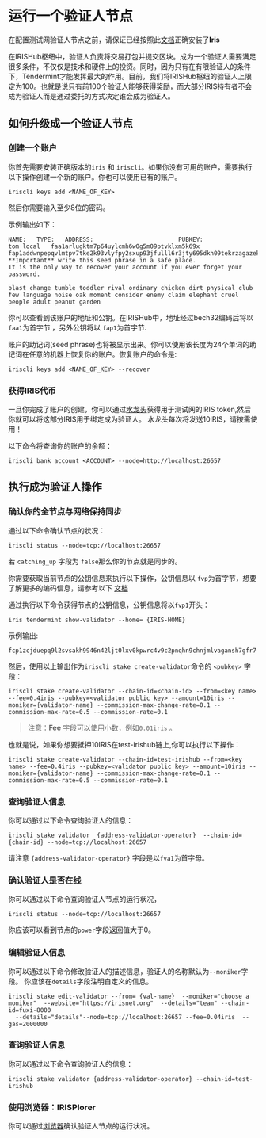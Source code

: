 # 运行一个验证人节点

在配置测试网验证人节点之前，请保证已经按照此[文档](Install-the-Software.md)正确安装了**Iris**

在IRISHub枢纽中，验证人负责将交易打包并提交区块。成为一个验证人需要满足很多条件，不仅仅是技术和硬件上的投资。同时，因为只有在有限验证人的条件下，Tendermint才能发挥最大的作用。目前，我们将IRISHub枢纽的验证人上限定为100。也就是说只有前100个验证人能够获得奖励，而大部分IRIS持有者不会成为验证人而是通过委托的方式决定谁会成为验证人。

## 如何升级成一个验证人节点

### 创建一个账户
你首先需要安装正确版本的`iris` 和 `iriscli`。如果你没有可用的账户，需要执行以下操作创建一个新的账户。你也可以使用已有的账户。

```
iriscli keys add <NAME_OF_KEY>
```

然后你需要输入至少8位的密码。

示例输出如下：
```
NAME:	TYPE:	ADDRESS:						PUBKEY:
tom	local	faa1arlugktm7p64uylcmh6w0g5m09ptvklxm5k69x	fap1addwnpepqvlmtpv7tke2k93vlyfpy2sxup93jfulll6r3jty695dkh09tekrzagazek
**Important** write this seed phrase in a safe place.
It is the only way to recover your account if you ever forget your password.

blast change tumble toddler rival ordinary chicken dirt physical club few language noise oak moment consider enemy claim elephant cruel people adult peanut garden
```

你可以查看到该账户的地址和公钥。在IRISHub中，地址经过bech32编码后将以`faa1`为首字节 ，另外公钥将以 `fap1`为首字节.

账户的助记词(seed phrase)也将被显示出来。你可以使用该长度为24个单词的助记词在任意的机器上恢复你的账户。恢复账户的命令是:

```
iriscli keys add <NAME_OF_KEY> --recover
```
### 获得IRIS代币


一旦你完成了账户的创建，你可以通过[水龙头](https://testnet.irisplorer.io/#/faucet)获得用于测试网的IRIS token,然后你就可以将这部分IRIS用于绑定成为验证人。
水龙头每次将发送10IRIS，请按需使用！

以下命令将查询你的账户的余额：

```
iriscli bank account <ACCOUNT> --node=http://localhost:26657
```

## 执行成为验证人操作

### 确认你的全节点与网络保持同步

通过以下命令确认节点的状况：
```
iriscli status --node=tcp://localhost:26657 
```
若 `catching_up` 字段为 `false`那么你的节点就是同步的。

你需要获取当前节点的公钥信息来执行以下操作，公钥信息以 `fvp`为首字节，想要了解更多的编码信息，请参考以下 [文档](../features/basic-concepts/bech32-prefix.md)

通过执行以下命令获得节点的公钥信息，公钥信息将以`fvp1`开头：

```
iris tendermint show-validator --home= {IRIS-HOME}
```
示例输出:
```
fcp1zcjduepq9l2svsakh9946n42ljt0lxv0kpwrc4v9c2pnqhn9chnjmlvagansh7gfr7
```
然后，使用以上输出作为`iriscli stake create-validator`命令的 `<pubkey>` 字段：

```
iriscli stake create-validator --chain-id=<chain-id> --from=<key name> --fee=0.4iris --pubkey=<validator public key> --amount=10iris --moniker={validator-name} --commission-max-change-rate=0.1 --commission-max-rate=0.5 --commission-rate=0.1
```
> 注意：**Fee** 字段可以使用小数，例如`0.01iris` 。

也就是说，如果你想要抵押10IRIS在test-irishub链上,你可以执行以下操作：

```
iriscli stake create-validator --chain-id=test-irishub --from=<key name> --fee=0.4iris --pubkey=<validator public key> --amount=10iris --moniker={validator-name} --commission-max-change-rate=0.1 --commission-max-rate=0.5 --commission-rate=0.1
```

### 查询验证人信息

你可以通过以下命令查询验证人的信息：

```
iriscli stake validator  {address-validator-operator}  --chain-id={chain-id} --node=tcp://localhost:26657 
```

请注意 `{address-validator-operator}` 字段是以`fva1`为首字母。


### 确认验证人是否在线

你可以通过以下命令查询验证人节点的运行状况，

```
iriscli status --node=tcp://localhost:26657 
```

你应该可以看到节点的`power`字段返回值大于0。

### 编辑验证人信息

你可以通过以下命令修改验证人的描述信息，验证人的名称默认为`--moniker`字段。
你应该在`details`字段注明自定义的信息。

```
iriscli stake edit-validator --from= {val-name}  --moniker="choose a moniker"  --website="https://irisnet.org"  --details="team" --chain-id=fuxi-8000 
  --details="details"--node=tcp://localhost:26657 --fee=0.04iris  --gas=2000000
```
### 查询验证人信息

你可以通过以下命令查询验证人的信息：

```
iriscli stake validator {address-validator-operator} --chain-id=test-irishub 
```

### 使用浏览器：IRISPlorer

你可以通过[浏览器](https://testnet.irisplorer.io)确认验证人节点的运行状况。
